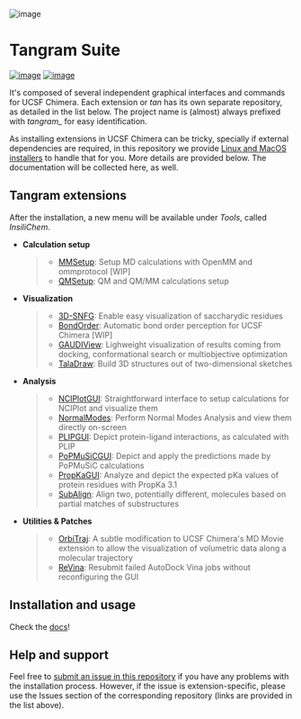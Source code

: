 ![image](docs/img/tangram.jpg)

Tangram Suite
=============

[![image](https://readthedocs.org/projects/tangram-suite/badge/?version=latest)](http://tangram-suite.readthedocs.io/en/latest/?badge=latest) [![image](https://img.shields.io/github/release/insilichem/tangram.svg)](https://github.com/insilichem/tangram/releases)

It\'s composed of several independent graphical interfaces and commands
for UCSF Chimera. Each extension or *tan* has its own separate
repository, as detailed in the list below. The project name is (almost)
always prefixed with *tangram\_* for easy identification.

As installing extensions in UCSF Chimera can be tricky, specially if
external dependencies are required, in this repository we provide [Linux
and MacOS installers](https://github.com/insilichem/tangram/releases) to
handle that for you. More details are provided below. The documentation
will be collected here, as well.

Tangram extensions
------------------

After the installation, a new menu will be available under *Tools*,
called *InsiliChem*.

-   **Calculation setup**

    > -   [MMSetup](https://github.com/insilichem/tangram_mmsetup):
    >     Setup MD calculations with OpenMM and ommprotocol \[WIP\]
    > -   [QMSetup](https://github.com/insilichem/tangram_qmsetup): QM
    >     and QM/MM calculations setup

-   **Visualization**

    > -   [3D-SNFG](https://github.com/insilichem/tangram_snfg): Enable
    >     easy visualization of saccharydic residues
    > -   [BondOrder](https://github.com/insilichem/tangram_bondorder):
    >     Automatic bond order perception for UCSF Chimera \[WIP\]
    > -   [GAUDIView](https://github.com/insilichem/gaudiview):
    >     Lighweight visualization of results coming from docking,
    >     conformational search or multiobjective optimization
    > -   [TalaDraw](https://github.com/insilichem/tangram_taladraw):
    >     Build 3D structures out of two-dimensional sketches

-   **Analysis**

    > -   [NCIPlotGUI](https://github.com/insilichem/tangram_nciplot):
    >     Straightforward interface to setup calculations for NCIPlot
    >     and visualize them
    > -   [NormalModes](https://github.com/insilichem/tangram_normalmodes):
    >     Perform Normal Modes Analysis and view them directly on-screen
    > -   [PLIPGUI](https://github.com/insilichem/tangram_plipgui):
    >     Depict protein-ligand interactions, as calculated with PLIP
    > -   [PoPMuSiCGUI](https://github.com/insilichem/tangram_popmusicgui):
    >     Depict and apply the predictions made by PoPMuSiC calculations
    > -   [PropKaGUI](https://github.com/insilichem/tangram_propkagui):
    >     Analyze and depict the expected pKa values of protein residues
    >     with PropKa 3.1
    > -   [SubAlign](https://github.com/insilichem/tangram_subalign):
    >     Align two, potentially different, molecules based on partial
    >     matches of substructures

-   **Utilities & Patches**

    > -   [OrbiTraj](https://github.com/insilichem/tangram_orbitraj): A
    >     subtle modification to UCSF Chimera\'s MD Movie extension to
    >     allow the visualization of volumetric data along a molecular
    >     trajectory
    > -   [ReVina](https://github.com/insilichem/tangram_vinarelaunch):
    >     Resubmit failed AutoDock Vina jobs without reconfiguring the
    >     GUI

Installation and usage
----------------------

Check the [docs](http://tangram-suite.readthedocs.io/en/latest/)!

Help and support
----------------

Feel free to [submit an issue in this repository](https://github.com/insilichem/tangram/issues) if you have
any problems with the installation process. However, if the issue is
extension-specific, please use the Issues section of the corresponding
repository (links are provided in the list above).
